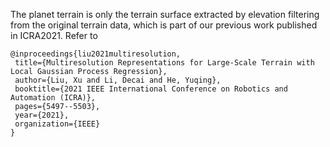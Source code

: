 The planet terrain is only the terrain surface extracted by elevation filtering from the original terrain data, which is part of our previous work published in ICRA2021. Refer to
 ```
 @inproceedings{liu2021multiresolution,
  title={Multiresolution Representations for Large-Scale Terrain with Local Gaussian Process Regression},
  author={Liu, Xu and Li, Decai and He, Yuqing},
  booktitle={2021 IEEE International Conference on Robotics and Automation (ICRA)},
  pages={5497--5503},
  year={2021},
  organization={IEEE}
}
```

